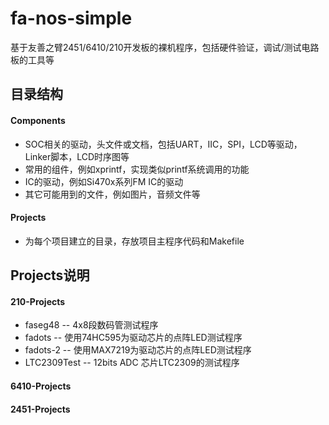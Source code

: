 # fa-nos-simple
基于友善之臂2451/6410/210开发板的裸机程序，包括硬件验证，调试/测试电路板的工具等

## 目录结构
#### Components
* SOC相关的驱动，头文件或文档，包括UART，IIC，SPI，LCD等驱动，Linker脚本，LCD时序图等
* 常用的组件，例如xprintf，实现类似printf系统调用的功能
* IC的驱动，例如Si470x系列FM IC的驱动
* 其它可能用到的文件，例如图片，音频文件等
#### Projects
* 为每个项目建立的目录，存放项目主程序代码和Makefile

## Projects说明
#### 210-Projects
* faseg48 --     4x8段数码管测试程序
* fadots  --     使用74HC595为驱动芯片的点阵LED测试程序
* fadots-2 --    使用MAX7219为驱动芯片的点阵LED测试程序
* LTC2309Test -- 12bits ADC 芯片LTC2309的测试程序

#### 6410-Projects

#### 2451-Projects
